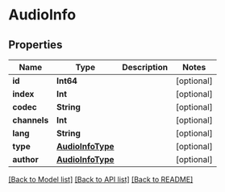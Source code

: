 # AudioInfo

## Properties
Name | Type | Description | Notes
------------ | ------------- | ------------- | -------------
**id** | **Int64** |  | [optional] 
**index** | **Int** |  | [optional] 
**codec** | **String** |  | [optional] 
**channels** | **Int** |  | [optional] 
**lang** | **String** |  | [optional] 
**type** | [**AudioInfoType**](AudioInfoType.md) |  | [optional] 
**author** | [**AudioInfoType**](AudioInfoType.md) |  | [optional] 

[[Back to Model list]](../README.md#documentation-for-models) [[Back to API list]](../README.md#documentation-for-api-endpoints) [[Back to README]](../README.md)


